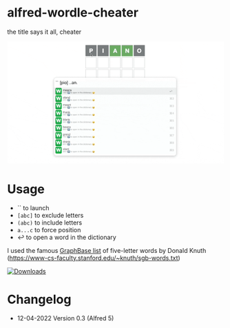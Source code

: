 # alfred-wordle-cheater
 the title says it all, cheater

![](wordle-cheater.gif)


# Usage
- `` to launch
- `[abc]` to exclude letters
- `(abc)` to include letters
- `a...c` to force position
- ↩️ to open a word in the dictionary


I used the famous [GraphBase list](https://www-cs-faculty.stanford.edu/~knuth/sgb.html) of five-letter words by Donald Knuth (https://www-cs-faculty.stanford.edu/~knuth/sgb-words.txt)

<a href="https://github.com/giovannicoppola/alfred-wordle-cheater/releases/latest/">
  
  <img alt="Downloads"
       src="https://img.shields.io/github/downloads/giovannicoppola/alfred-wordle-cheater/total?color=purple&label=Downloads"><br/>
</a>


# Changelog

- 12-04-2022 Version 0.3 (Alfred 5)